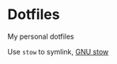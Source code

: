 # Dotfiles
My personal dotfiles

Use `stow` to symlink, [GNU stow](https://www.gnu.org/software/stow/)
